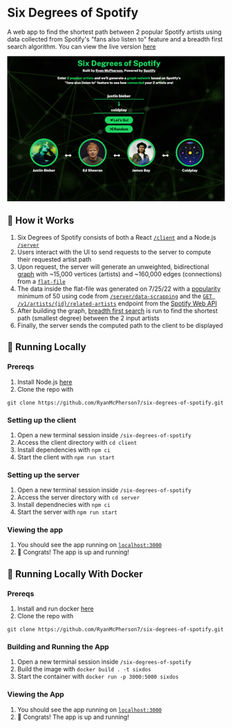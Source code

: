 # Six Degrees of Spotify
A web app to find the shortest path between 2 popular Spotify artists using data collected from Spotify's "fans also listen to" feature and a breadth first search algorithm. You can view the live version [here](https://sixdos.herokuapp.com)

<div align="center">
  <img src="/client/public/external-site-image.png" alt="app main view" width="800" />
</div>

## :crystal_ball: How it Works
1. Six Degrees of Spotify consists of both a React [`/client`](/client) and a Node.js [`/server`](/server)
2. Users interact with the UI to send requests to the server to compute their requested artist path
3. Upon request, the server will generate an unweighted, bidirectional [graph](https://en.wikipedia.org/wiki/Graph_(abstract_data_type)) with ~15,000 vertices (artists) and ~160,000 edges (connections) from a [`flat-file`](/server/data/connections-50.txt)
4. The data inside the flat-file was generated on 7/25/22 with a [popularity](https://help.chartmetric.com/en/articles/1560578-what-is-spotify-popularity-index) minimum of 50 using code from [`/server/data-scrapping`](/server/data-scrapping) and the [`GET /v1/artists/{id}/related-artists`](https://developer.spotify.com/console/get-artist-related-artists/) endpoint from the [Spotify Web API](https://developer.spotify.com/documentation/web-api/)
5. After building the graph, [breadth first search](https://www.hackerearth.com/practice/algorithms/graphs/breadth-first-search/tutorial/) is run to find the shortest path (smallest degree) between the 2 input artists
6. Finally, the server sends the computed path to the client to be displayed

## :rocket: Running Locally
### Prereqs
1. Install Node.js [here](https://nodejs.org/en/)
2. Clone the repo with 
```
git clone https://github.com/RyanMcPherson7/six-degrees-of-spotify.git
```
### Setting up the client
1. Open a new terminal session inside `/six-degrees-of-spotify`
2. Access the client directory with `cd client`
3. Install dependencies with `npm ci`
4. Start the client with `npm run start`
### Setting up the server
1. Open a new terminal session inside `/six-degrees-of-spotify`
2. Access the server directory with `cd server`
3. Install dependnecies with `npm ci`
4. Start the server with `npm run start`
### Viewing the app
1. You should see the app running on [`localhost:3000`](http://localhost:3000)
2. :tada: Congrats! The app is up and running!

## :whale: Running Locally With Docker
### Prereqs
1. Install and run docker [here](https://docs.docker.com/get-docker/)
2. Clone the repo with 
```
git clone https://github.com/RyanMcPherson7/six-degrees-of-spotify.git
```
### Building and Running the App
1. Open a new terminal session inside `/six-degrees-of-spotify`
2. Build the image with `docker build . -t sixdos`
3. Start the container with `docker run -p 3000:5000 sixdos`
### Viewing the App
1. You should see the app running on [`localhost:3000`](http://localhost:3000)
2. :tada: Congrats! The app is up and running!
